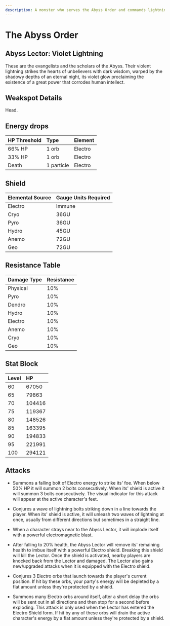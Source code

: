 ```yaml
---
description: A monster who serves the Abyss Order and commands lightning while singing the praises of the darkness..
---
```


# The Abyss Order

## Abyss Lector: Violet Lightning

These are the evangelists and the scholars of the Abyss. Their violent lightning strikes the hearts of unbelievers with dark wisdom, warped by the shadowy depths of an eternal night, its violet glow proclaiming the existence of a great power that corrodes human intellect.

## Weakspot Details

Head. 

## Energy drops

| HP Threshold | Type | Element |
| :--- | :--- | :--- |
| 66% HP | 1 orb | Electro |  
| 33% HP | 1 orb | Electro |
| Death | 1 particle | Electro |  

## Shield

| Elemental Source | Gauge Units Required |
| :--- | :--- |
| Electro | Immune |
| Cryo | 36GU |
| Pyro | 36GU |
| Hydro | 45GU |
| Anemo | 72GU |
| Geo | 72GU |

## Resistance Table

| Damage Type | Resistance |
| :--- | :--- |
| Physical | 10% |
| Pyro | 10% |
| Dendro | 10% |
| Hydro | 10% |
| Electro | 10% |
| Anemo | 10% |
| Cryo | 10% |
| Geo | 10% |

## Stat Block

| Level | HP |
| :--- | :--- |
| 60 | 67050 |
| 65 | 79863 |
| 70 | 104416 |
| 75 | 119367 |
| 80 | 148526 |
| 85 | 163395 |
| 90 | 194833 |
| 95 | 221991 |
| 100 | 294121 |

## Attacks  
* Summons a falling bolt of Electro energy to strike its' foe. When below 50% HP it will summon 2 bolts consecutively. When its' shield is active it will summon 3 bolts consecutively. The visual indicator for this attack will appear at the active character's feet.

* Conjures a wave of lightning bolts striking down in a line towards the player. When its' shield is active, it will unleash two waves of lightning at once, usually from different directions but sometimes in a straight line.

* When a character strays near to the Abyss Lector, it will implode itself with a powerful electromagnetic blast.

* After falling to 20% health, the Abyss Lector will remove its' remaining health to imbue itself with a powerful Electro shield. Breaking this shield will kill the Lector. Once the shield is activated, nearby players are knocked back from the Lector and damaged. The Lector also gains new/upgraded attacks when it is equipped with the Electro shield.

* Conjures 3 Electro orbs that launch towards the player's current position. If hit by these orbs, your party's energy will be depleted by a flat amount unless they're protected by a shield.

* Summons many Electro orbs around itself, after a short delay the orbs will be sent out in all directions and then stop for a second before exploding. This attack is only used when the Lector has entered the Electro Shield form. If hit by any of these orbs will drain the active character's energy by a flat amount unless they're protected by a shield.
